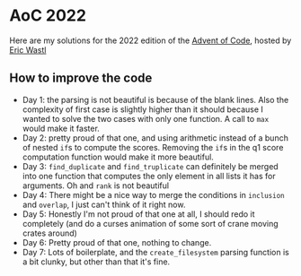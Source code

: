 # AoC 2022

Here are my solutions for the 2022 edition of the [Advent of Code](https://adventofcode.com/), hosted by [Eric Wastl](https://github.com/topaz)

## How to improve the code

- Day 1: the parsing is not beautiful is because of the blank lines. Also the complexity of first case is slightly higher than it should because I wanted to solve the two cases with only one function. A call to `max` would make it faster.
- Day 2: pretty proud of that one, and using arithmetic instead of a bunch of nested `if`s to compute the scores. Removing the `if`s in the q1 score computation function would make it more beautiful.
- Day 3: `find_duplicate` and `find_truplicate` can definitely be merged into one function that computes the only element in all lists it has for arguments. Oh and `rank` is not beautiful
- Day 4: There might be a nice way to merge the conditions in `inclusion` and `overlap`, I just can't think of it right now.
- Day 5: Honestly I'm not proud of that one at all, I should redo it completely (and do a curses animation of some sort of crane moving crates around)
- Day 6: Pretty proud of that one, nothing to change.
- Day 7: Lots of boilerplate, and the `create_filesystem` parsing function is a bit clunky, but other than that it's fine.
